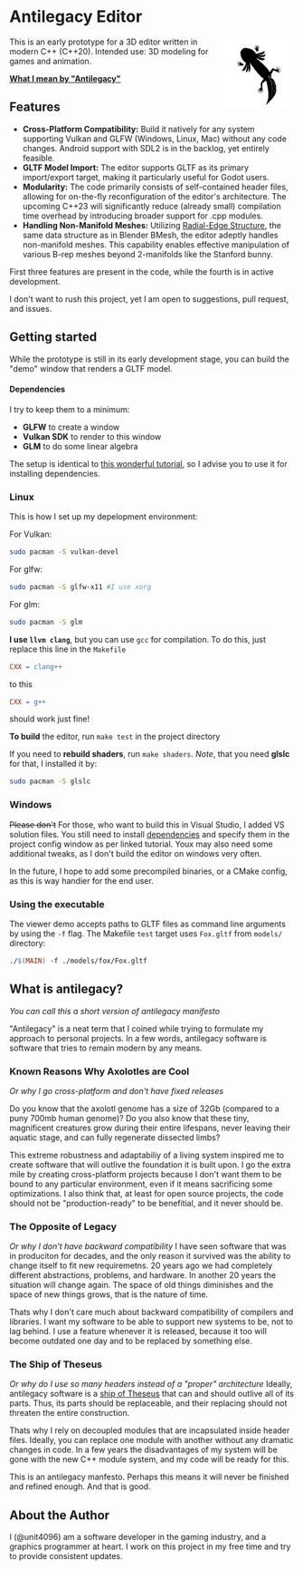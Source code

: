 # Antilegacy Editor

<img src="./icon.png" alt="Axolotl siluette"  align="right" style="max-width: 128px">

This is an early prototype for a 3D editor written in modern C++ (C++20). Intended use: 3D modeling for games and animation. 


[**What I mean by "Antilegacy"**](#what-is-antilegacy)

## Features

- **Cross-Platform Compatibility:** Build it natively for any system supporting Vulkan and GLFW (Windows, Linux, Mac) without any code changes. Android support with SDL2 is in the backlog, yet entirely feasible.
- **GLTF Model Import:** The editor supports GLTF as its primary import/export target, making it particularly useful for Godot users.
- **Modularity:** The code primarily consists of self-contained header files, allowing for on-the-fly reconfiguration of the editor's architecture. The upcoming C++23 will significantly reduce (already small) compilation time overhead by introducing broader support for .cpp modules.
- **Handling Non-Manifold Meshes:** Utilizing [Radial-Edge Structure](https://www.semanticscholar.org/paper/Topological-Structures-for-Geometric-Modeling-Weiler/d1410549f18f3c64055344870f1c109fb1a0afb5), the same data structure as in Blender BMesh, the editor adeptly handles non-manifold meshes. This capability enables effective manipulation of various B-rep meshes beyond 2-manifolds like the Stanford bunny.

First three features are present in the code, while the fourth is in active development.  


I don't want to rush this project, yet I am open to suggestions, pull request, and issues.

## Getting started 
While the prototype is still in its early development stage, you can build the "demo" window that renders a GLTF model.

#### Dependencies
I try to keep them to a minimum:
- **GLFW** to create a window
- **Vulkan SDK** to render to this window
- **GLM** to do some linear algebra

The setup is identical to [this wonderful tutorial](https://vulkan-tutorial.com/Development_environment), so I advise you to use it for installing dependencies.

### Linux
This is how I set up my depelopment environment:

For Vulkan:
``` bash
sudo pacman -S vulkan-devel
```
For glfw:
``` bash
sudo pacman -S glfw-x11 #I use xorg
```
For glm:
``` bash
sudo pacman -S glm
```

**I use `llvm clang`**, but you can use `gcc` for compilation. To do this, just replace this line in the `Makefile`
``` makefile
CXX = clang++
```
to this
``` makefile
CXX = g++
```
should work just fine!  

**To build** the editor, run `make test` in the project directory

If you need to **rebuild shaders**, run `make shaders`. *Note*, that you need **glslc** for that, I installed it by: 
``` bash
sudo pacman -S glslc
```

### Windows
~~Please don't~~ For those, who want to build this in Visual Studio, I added VS solution files. You still need to install [dependencies](#dependencies) and specify them in the project config window as per linked tutorial. Youx may also need some additional tweaks, as I don't build the editor on windows very often.

In the future, I hope to add some precompiled binaries, or a CMake config, as this is way handier for the end user.

### Using the executable
The viewer demo accepts paths to GLTF files as command line arguments by using the `-f` flag. The Makefile `test` target uses `Fox.gltf` from `models/` directory:

``` makefile
./$(MAIN) -f ./models/fox/Fox.gltf
```

## What is antilegacy? 
*You can call this a short version of antilegacy manifesto*

"Antilegacy" is a neat term that I coined while trying to formulate my approach to personal projects. In a few words, antilegacy software is software that tries to remain modern by any means.

### Known Reasons Why Axolotles are Cool
*Or why I go cross-platform and don't have fixed releases*

Do you know that the axolotl genome has a size of 32Gb (compared to a puny 700mb human genome)? Do you also know that these tiny, magnificent creatures grow during their entire lifespans, never leaving their aquatic stage, and can fully regenerate dissected limbs?

This extreme robustness and adaptabiliy of a living system inspired me to create software that will outlive the foundation it is built upon. I go the extra mile by creating cross-platform projects because I don't want them to be bound to any particular environment, even if it means sacrificing some optimizations. I also think that, at least for open source projects, the code should not be "production-ready" to be benefitial, and it never should be.

### The Opposite of Legacy 
*Or why I don't have backward compatibility*
I have seen software that was in produciton for decades, and the only reason it survived was the ability to change itself to fit new requiremetns. 20 years ago we had completely different abstractions, problems, and hardware. In another 20 years the situation will change again. The space of old things diminishes and the space of new things grows, that is the nature of time.

Thats why I don't care much about backward compatibility of compilers and libraries. I want my software to be able to support new systems to be, not to lag behind. I use a feature whenever it is released, because it too will become outdated one day and to be replaced by something else.

### The Ship of Theseus
*Or why do I use so many headers instead of a "proper" architecture*
Ideally, antilegacy software is a [ship of Theseus](https://en.wikipedia.org/wiki/Ship_of_Theseus) that can and should outlive all of its parts. Thus, its parts should be replaceable, and their replacing should not threaten the entire construction. 

Thats why I rely on decoupled modules that are incapsulated inside header files. Ideally, you can replace one module with another without any dramatic changes in code. In a few years the disadvantages of my system will be gone with the new C++ module system, and my code will be ready for this.


This is an antilegacy manfesto. Perhaps this means it will never be finished and refined enough. And that is good.

## About the Author
I (@unit4096) am a software developer in the gaming industry, and a graphics programmer at heart. I work on this project in my free time and try to provide consistent updates.